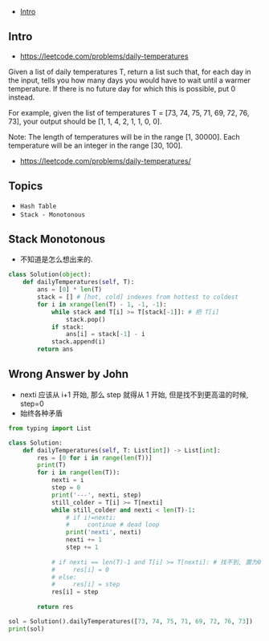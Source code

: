 - [Intro](#intro)

## Intro

- https://leetcode.com/problems/daily-temperatures


Given a list of daily temperatures T, return a list such that, for each day in the input, tells you how many days you would have to wait until a warmer temperature.  If there is no future day for which this is possible, put 0 instead.

For example, given the list of temperatures T = [73, 74, 75, 71, 69, 72, 76, 73], your output should be [1, 1, 4, 2, 1, 1, 0, 0].

Note:
The length of temperatures will be in the range [1, 30000].
Each temperature will be an integer in the range [30, 100].



- https://leetcode.com/problems/daily-temperatures/



## Topics

- `Hash Table`
- `Stack - Monotonous`



## Stack Monotonous

- 不知道是怎么想出来的.

```py
class Solution(object):
    def dailyTemperatures(self, T):
        ans = [0] * len(T)
        stack = [] # [hot, cold] indexes from hottest to coldest
        for i in xrange(len(T) - 1, -1, -1):
            while stack and T[i] >= T[stack[-1]]: # 把 T[i] 
                stack.pop()
            if stack:
                ans[i] = stack[-1] - i
            stack.append(i)
        return ans
```

## Wrong Answer by John

- nexti 应该从 i+1 开始, 那么 step 就得从 1 开始, 但是找不到更高温的时候, step=0
- 始终各种矛盾

```py
from typing import List

class Solution:
    def dailyTemperatures(self, T: List[int]) -> List[int]:
        res = [0 for i in range(len(T))]
        print(T)
        for i in range(len(T)):
            nexti = i
            step = 0
            print('---', nexti, step)
            still_colder = T[i] >= T[nexti]
            while still_colder and nexti < len(T)-1:
                # if i!=nexti:
                #     continue # dead loop
                print('nexti', nexti)
                nexti += 1
                step += 1
            
            # if nexti == len(T)-1 and T[i] >= T[nexti]: # 找不到, 置为0
            #     res[i] = 0
            # else:
            #     res[i] = step
            res[i] = step
        
        return res

sol = Solution().dailyTemperatures([73, 74, 75, 71, 69, 72, 76, 73])
print(sol)
```

